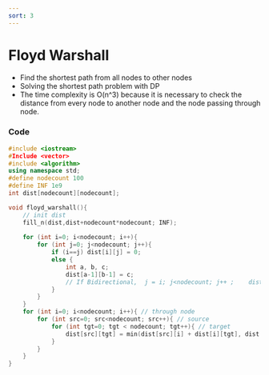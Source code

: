 ```yaml
---
sort: 3
---
```


# Floyd Warshall

* Find the shortest path from all nodes to other nodes
* Solving the shortest path problem with DP
* The time complexity is O(n^3) because it is necessary to check the distance from every node to another node and the node passing through node.



### Code

```c++
#include <iostream>
#Include <vector>
#include <algorithm>
using namespace std;
#define nodecount 100
#define INF 1e9
int dist[nodecount][nodecount];

void floyd_warshall(){
    // init dist
    fill_n(dist,dist+nodecount*nodecount; INF);
    
    for (int i=0; i<nodecount; i++){
        for (int j=0; j<nodecount; j++){
            if (i==j) dist[i][j] = 0;
            else {
                int a, b, c;
                dist[a-1][b-1] = c;
                // If Bidirectional,  j = i; j<nodecount; j++ ;    dist[a-1][b-1] = dist[b-1][a-1] = c;
            }
        }
    }
    for (int i=0; i<nodecount; i++){ // through node
        for (int src=0; src<nodecount; src++){ // source
            for (int tgt=0; tgt < nodecount; tgt++){ // target
                dist[src][tgt] = min(dist[src][i] + dist[i][tgt], dist[src][tgt]);
            }
        }
    }
}
```

